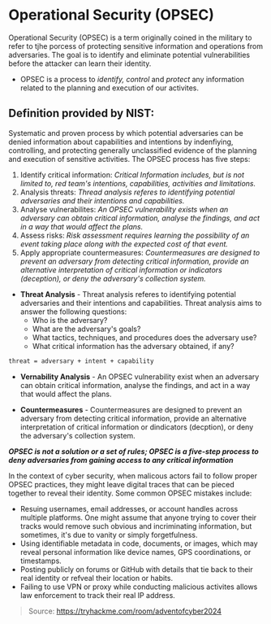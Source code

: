 # Operational Security (OPSEC)

Operational Security (OPSEC) is a term originally coined in the military to refer to tjhe porcess of protecting sensitive information and operations from adversaries. The goal is to identify and eliminate potential vulnerabilities before the attacker can learn their identity.

 * OPSEC is a process to *identify, control* and *protect* any information related to the planning and execution of our activites.


## Definition provided by NIST:
Systematic and proven process by which potential adversaries can be denied information about capabilities and intentions by indenfiying, controlling, and protecting generally unclassified evidence of the planning and execution of sensitive activities. The OPSEC process has five steps:
 1. Identify critical information: *Critical Information includes, but is not limited to, red team's intentions, capabilities, activities and limitations.*
 2. Analysis threats: *Thread analysis referes to identifying potential adversaries and their intentions and capabilities.*
 3. Analyse vulnerabilites: *An OPSEC vulnerability exists when an adversary can obtain critical information, analyse the findings, and act in a way that would affect the plans.*
 4. Assess risks: *Risk assessment requires learning the possibility of an event taking place along with the expected cost of that event.*
 5. Apply appropriate countermeasures: *Countermeasures are designed to prevent an adversary from detecting critical information, provide an alternative interpretation of critical information or indicators (deception), or deny the adversary's collection system.*

 * **Threat Analysis** - Threat analysis referes to identifying potential adversaries and their intentions and capabilities. Threat analysis aims to answer the following questions:
   * Who is the adversary?
   * What are the adversary's goals?
   * What tactics, techniques, and procedures does the adversary use?
   * What critical information has the adversary obtained, if any?
```bash
threat = adversary + intent + capability
```
 * **Vernability Analysis** - An OPSEC vulnerability exist when an adversary can obtain critical information, analyse the findings, and act in a way that would affect the plans.

 * **Countermeasures** - Countermeasures are designed to prevent an adversary from detecting critical information, provide an alternative interpretation of critical information or dindicators (decption), or deny the adversary's collection system.

***OPSEC is not a solution or a set of rules; OPSEC is a five-step process to deny adversaries from gaining access to any critical information***

In the context of cyber security, when malicous actors fail to follow proper OPSEC practices, they might leave digital traces that can be pieced together to reveal their identity. Some common OPSEC mistakes include:
 * Resuing usernames, email addresses, or account handles across multiple platforms. One might assume that anyone trying to cover their tracks would remove such obvious and incriminating information, but sometimes, it's due to vanity or simply forgetfulness.
 * Using identifiable metadata in code, documents, or images, which may reveal personal information like device names, GPS coordinations, or timestamps.
 * Posting publicly on forums or GitHub with details that tie back to their real identity or refveal their location or habits.
 * Failing to use VPN or proxy while conducting malicious activites allows law enforcement to track their real IP address.

> Source: https://tryhackme.com/room/adventofcyber2024
